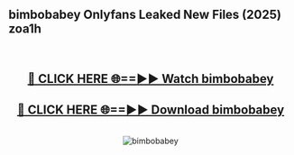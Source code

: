 <h2>bimbobabey Onlyfans Leaked New Files (2025) zoa1h</h2>
<br>
<div align="center">
<h2><a href="https://mediafiles.top/bimbobabey&ref=git" rel="nofollow">🔴 CLICK HERE 🌐==►► Watch bimbobabey</a></h2>
<h2><a href="https://mediafiles.top/bimbobabey&ref=git" rel="nofollow">🔴 CLICK HERE 🌐==►► Download bimbobabey</a></h2>
<br>
<a href="https://mediafiles.top/bimbobabey&ref=git" rel="nofollow" data-target="animated-image.originalLink"><img src="https://i.ibb.co.com/xMMVF88/686577567.gif" alt="bimbobabey" style="max-width: 100%; display: inline-block;" data-target="animated-image.originalImage"></a>
</div>
<br>
<br>